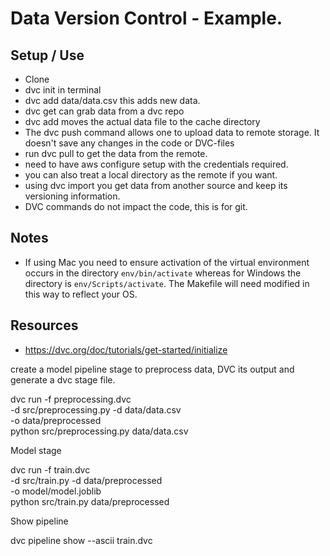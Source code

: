 # Data Version Control - Example.

## Setup / Use

- Clone
- dvc init in terminal
- dvc add data/data.csv  this adds new data.
- dvc get can grab data from a dvc repo
- dvc add moves the actual data file to the cache directory 
- The dvc push command allows one to upload data to remote storage. It doesn't save any changes in the code or DVC-files
- run dvc pull to get the data from the remote.
- need to have aws configure setup with the credentials required.
- you can also treat a local directory as the remote if you want.
- using dvc import you get data from another source and keep its versioning information.
- DVC commands do not impact the code, this is for git.


## Notes

- If using Mac you need to ensure activation of the virtual environment occurs in the directory ``env/bin/activate`` whereas for Windows the directory is ``env/Scripts/activate``. The Makefile will need modified in this way to reflect your OS.

## Resources

- https://dvc.org/doc/tutorials/get-started/initialize


create a model pipeline stage to preprocess data, DVC its output and generate a dvc stage file.

dvc run -f preprocessing.dvc \
        -d src/preprocessing.py -d data/data.csv \
        -o data/preprocessed \
        python src/preprocessing.py data/data.csv

Model stage

dvc run -f train.dvc \
        -d src/train.py -d data/preprocessed \
        -o model/model.joblib \
        python src/train.py data/preprocessed

Show pipeline

dvc pipeline show --ascii train.dvc

